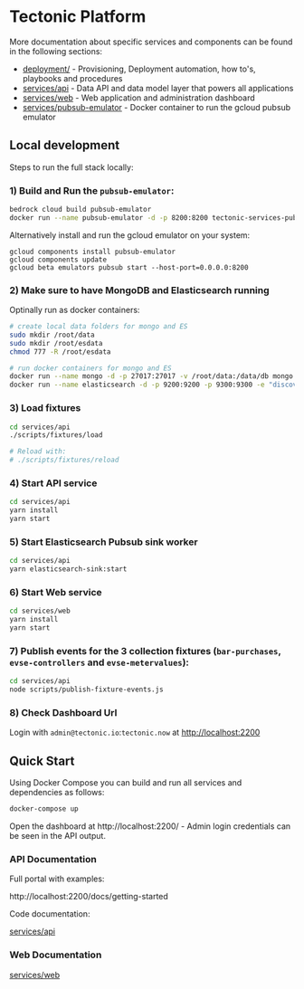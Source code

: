 # Tectonic Platform

More documentation about specific services and components can be found in the following sections:

- [deployment/](deployment/) - Provisioning, Deployment automation, how to's, playbooks and procedures
- [services/api](services/api) - Data API and data model layer that powers all applications
- [services/web](services/web) - Web application and administration dashboard
- [services/pubsub-emulator](services/pubsub-emulator) - Docker container to run the gcloud pubsub emulator

## Local development

Steps to run the full stack locally:
### 1) Build and Run the `pubsub-emulator`:

```bash
bedrock cloud build pubsub-emulator
docker run --name pubsub-emulator -d -p 8200:8200 tectonic-services-pubsub-emulator
```
Alternatively install and run the gcloud emulator on your system:
```
gcloud components install pubsub-emulator
gcloud components update
gcloud beta emulators pubsub start --host-port=0.0.0.0:8200
```

### 2) Make sure to have MongoDB and Elasticsearch running

Optinally run as docker containers:
```bash
# create local data folders for mongo and ES
sudo mkdir /root/data
sudo mkdir /root/esdata
chmod 777 -R /root/esdata

# run docker containers for mongo and ES
docker run --name mongo -d -p 27017:27017 -v /root/data:/data/db mongo:4.4.4
docker run --name elasticsearch -d -p 9200:9200 -p 9300:9300 -e "discovery.type=single-node" -v /root/esdata:/usr/share/elasticsearch/data elasticsearch:7.9.3
```

### 3) Load fixtures

```bash
cd services/api
./scripts/fixtures/load

# Reload with:
# ./scripts/fixtures/reload
```

### 4) Start API service

```bash
cd services/api
yarn install
yarn start
```

### 5) Start Elasticsearch Pubsub sink worker

```bash
cd services/api
yarn elasticsearch-sink:start
```

### 6) Start Web service

```bash
cd services/web
yarn install
yarn start
```

### 7) Publish events for the 3 collection fixtures (`bar-purchases`, `evse-controllers` and `evse-metervalues`):

```bash
cd services/api
node scripts/publish-fixture-events.js
```

### 8) Check Dashboard Url

Login with `admin@tectonic.io`:`tectonic.now` at [http://localhost:2200](http://localhost:2200)

## Quick Start

Using Docker Compose you can build and run all services and dependencies as follows:

```bash
docker-compose up
```

Open the dashboard at http://localhost:2200/ - Admin login credentials can be seen in the API output.

### API Documentation

Full portal with examples:

http://localhost:2200/docs/getting-started

Code documentation:

[services/api](services/api)

### Web Documentation

[services/web](services/web)
